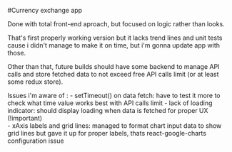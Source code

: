 #Currency exchange app

Done with total front-end aproach, but focused on logic rather than looks.

That's first properly working version but it lacks trend lines and unit tests cause i didn't manage to make it on time, but i'm gonna update app with those.

Other than that, future builds should have some backend to manage API calls and store fetched data to not exceed free API calls limit (or at least some redux store).

Issues i'm aware of :
	- setTimeout() on data fetch: have to test it more to check what time value works best with API calls limit
	- lack of loading indicator: should display loading when data is fetched for proper UX (!important)  
	- xAxis labels and grid lines: managed to format chart input data to show grid lines but gave it up for proper labels, thats 	react-google-charts configuration issue   



